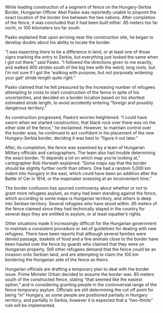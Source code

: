 While leading construction of a segment of fence on the Hungary-Serbia Border, Hungarian Officer Abel Pasko was reportedly unable to pinpoint the exact location of the border line between the two nations. After completion of the fence, it was concluded that it had been built either .85 meters too far north, or 100 kilometers too far south.

Pasko explained that upon arriving near the construction site, he began to develop doubts about his ability to locate the border.

“I was expecting there to be a difference in land, or at least one of those signs marking the entry to Serbia, but everything just looked the same when I got out there,” said Pasko. “I followed the directions given to me exactly, and walked 400 strides south of the big tree with the weird, long roots, but I’m not sure if I got the ‘walking with purpose, but not purposely widening your gait’ stride-length quite right.”

Pasko claimed that he felt pressured by the increasing number of refugees attempting to cross to start construction of the fence in spite of his uncertainties, and decided on a border location based on his shortest estimated stride length, to avoid accidently entering “foreign and possibly dangerous territory.”

As construction progressed, Pasko’s worries heightened. “I could have sworn when we started construction, that black rock over there was on the other side of the fence,” he exclaimed. However, to maintain control over the border area, he continued to act confident in his placement of the new Hungary-Serbia border, deciding it was best to “figure it out later.”

After, its completion, the fence was examined by a team of Hungarian Military officials and cartographers. The team also had trouble determining the exact border. “It depends a lot on which map you’re looking at,” cartographer Rob Horwath explained. “Some maps say that the border should be slightly further north than others. One had a random 5,000 km indent into Hungary in the east, which could have been an addition after the Battle of Cer in 1914, or the mapmaker sneezing at an inconvenient time.”

The border confusion has spurred controversy about whether or not to grant more refugees asylum, as many had been standing against the fence, which according to some maps is Hungarian territory, and others is deep into Serbian territory. Several refugees who have stood within .85 meters of the fence claimed since they had technically stayed in the country for several days they are entitled to asylum, or at least squatter’s rights.

Other situations made it increasingly difficult for the Hungarian government to maintain a consistent procedure or set of guidelines for dealing with new refugees. There have been reports that although several families were denied passage, baskets of food and a few animals close to the border have been hauled over the fence by guards who claimed that they were on Hungarian property. Still other refugees demand that the fence could be an invasion onto Serbian land, and are attempting to claim the 100 km bordering the Hungarian side of the fence as theirs.

Hungarian officials are drafting a temporary plan to deal with the border issue. Prime Minister Orban decided to assume the border was .85 meters south of the constructed fence, stating “that seemed like the easiest option,” and is considering granting people in the controversial range of the fence temporary asylum. Officials are still determining the cut off point for being “in” Hungary, as some people are positioned partially in Hungary territory, and partially in Serbia, however it is expected that a “two-thirds” rule will be implemented.
